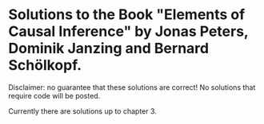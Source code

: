 # Solutions to the Book "Elements of Causal Inference" by Jonas Peters, Dominik Janzing and Bernard Schölkopf.

Disclaimer: no guarantee that these solutions are correct! No solutions that require code will be posted.

Currently there are solutions up to chapter 3.
